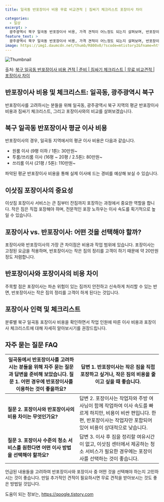 ```yaml
---
title: 일곡동 반포장이사 비용 무료 비교견적 | 짐싸기 체크리스트 포장이사 차이

categories:
  - 일상
excerpt: >
  광주광역시 북구 일곡동 반포장이사 비용, 가격 견적이 어느정도 되는지 살펴보며, 반포장이사를 준비함에 있어 짐싸기 준비 체크리스트가 무엇인지 보겠습니다. 마지막으로 포장이사와 차이점을 통해 무료 비교견적으로 어떤 것이 더 합리적인 선택인지 공유 드립니다.북구 일곡동 포장이사 견적 샘플 보기 👈 클릭북구 일곡동 포장이사 가격 살펴보기 👈 클릭북구 일곡동 반포장이사 평균 이사 비용평수북구 일곡동 평균 이사 비용원룸 이사9평 이하 (1톤)30만원~투룸/쓰리룸 이사16평 ~ 20평 (2.5톤)80만원~쓰리룸 이사21평 (5톤) ~110만원~우리집 무료 이사견적 받기 👈 클릭포장 vs 반포장: 어떤 것을 선택해야 할까?포장이사와 반포장이사의 가장 큰 차이점은 비용과 작업 범위에 있습니다. 포장이사와 반포장이..
feature_text: >
  광주광역시 북구 일곡동 반포장이사 비용, 가격 견적이 어느정도 되는지 살펴보며, 반포장이사를 준비함에 있어 짐싸기 준비 체크리스트가 무엇인지 보겠습니다. 마지막으로 포장이사와 차이점을 통해 무료 비교견적으로 어떤 것이 더 합리적인 선택인지 공유 드립니다.북구 일곡동 포장이사 견적 샘플 보기 👈 클릭북구 일곡동 포장이사 가격 살펴보기 👈 클릭북구 일곡동 반포장이사 평균 이사 비용평수북구 일곡동 평균 이사 비용원룸 이사9평 이하 (1톤)30만원~투룸/쓰리룸 이사16평 ~ 20평 (2.5톤)80만원~쓰리룸 이사21평 (5톤) ~110만원~우리집 무료 이사견적 받기 👈 클릭포장 vs 반포장: 어떤 것을 선택해야 할까?포장이사와 반포장이사의 가장 큰 차이점은 비용과 작업 범위에 있습니다. 포장이사와 반포장이..
image: https://img1.daumcdn.net/thumb/R800x0/?scode=mtistory2&fname=https%3A%2F%2Fblog.kakaocdn.net%2Fdn%2Fbgoh4N%2FbtsHdudLNRv%2FBLI309YxLMXfRxOTgJLYf0%2Fimg.webp
---
```


![Thumbnail](https://img1.daumcdn.net/thumb/R800x0/?scode=mtistory2&fname=https%3A%2F%2Fblog.kakaocdn.net%2Fdn%2Fbgoh4N%2FbtsHdudLNRv%2FBLI309YxLMXfRxOTgJLYf0%2Fimg.webp)

<p>출처: <a href="https://qoogle.tistory.com/9559" rel="dofollow">북구 일곡동 반포장이사 비용 견적 | 준비 | 짐싸기 체크리스트 | 무료 비교견적 | 포장이사 차이</a> </p>

## 반포장이사 비용 및 체크리스트: 일곡동, 광주광역시 북구

반포장이사를 고려하시는 분들을 위해 일곡동, 광주광역시 북구 지역의 평균 반포장이사 비용과 짐싸기 체크리스트, 그리고 포장이사와의 비교를
살펴보겠습니다.

## 북구 일곡동 반포장이사 평균 이사 비용

반포장이사의 경우, 일곡동 지역에서의 평균 이사 비용은 다음과 같습니다.

  * 원룸 이사 (9평 이하 / 1톤): 30만원~
  * 투룸/쓰리룸 이사 (16평 ~ 20평 / 2.5톤): 80만원~
  * 쓰리룸 이사 (21평 / 5톤): 110만원~

파악된 평균 반포장이사 비용을 통해 실제 이사에 드는 경비를 예상해 보실 수 있습니다.

## 이삿짐 포장이사의 중요성

이삿짐 포장이사 서비스는 큰 짐부터 잔짐까지 포장하는 과정에서 중요한 역할을 합니다. 작은 짐은 직접 포장해야 하며, 전문적인 포장 노하우는
이사 속도를 획기적으로 높일 수 있습니다.

## 포장이사 vs. 반포장이사: 어떤 것을 선택해야 할까?

포장이사와 반포장이사의 가장 큰 차이점은 비용과 작업 범위에 있습니다. 포장이사는 고정된 요금을 적용하며, 반포장이사는 작은 짐의 정리를
고객이 하기 때문에 약 20만원 정도 저렴합니다.

## 반포장이사와 포장이사의 비용 차이

주목할 점은 포장이사는 파손 위험이 있는 짐까지 안전하고 신속하게 처리할 수 있는 반면, 반포장이사는 작은 짐의 정리를 고객이 하게 된다는
것입니다.

## 포장이사 인력 및 체크리스트

분류별 북구 일곡동 포장이사 비용을 확인하면서 작업 인원에 따른 이사 비용과 포장이사 체크리스트에 대해 자세히 알아보시기를 권장드립니다.

## 자주 묻는 질문 FAQ

일곡동에서 반포장이사를 고려하시는 분들을 위해 자주 묻는 질문과 답변을 준비해 보았습니다.  **질문 1. 어떤 경우에 반포장이사를 이용하는 것이 좋을까요?** | 답변 1. 반포장이사는 작은 짐을 직접 포장하고 싶거나, 작은 짐의 비용을 줄이고 싶을 때 좋습니다.  
---|---  
**질문 2. 포장이사와 반포장이사의 비용 차이는 무엇인가요?** | 답변 2. 포장이사는 작업자와 주방 여사님이 함께 작업하여 이사 속도를 빠르게 하지만, 비용이 비싼 편입니다. 한편, 반포장이사는 작업자만 포함되어 있어 비용이 상대적으로 낮습니다.  
**질문 3. 포장이사 수준의 청소 서비스를 원한다면 어떤 이사 방법을 선택해야 할까요?** | 답변 3. 이사 후 짐을 정리할 여유시간이 없고, 이삿짐 센터에서 제공하는 청소 서비스가 필요한 경우에는 포장이사를 선택하는 것이 좋습니다.  
언급된 내용들을 고려하여 반포장이사와 포장이사 중 어떤 것을 선택해야 하는지 고민하시는 것이 좋습니다. 만일 추가적인 견적이 필요하시면 무료
견적을 받아보시는 것도 좋은 방법일 것입니다.

 

도움이 되는 정보는, <a href="https://qoogle.tistory.com" rel="dofollow">https://qoogle.tistory.com</a>


